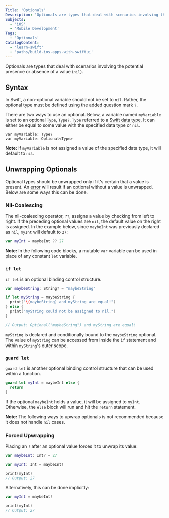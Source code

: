 ```yaml
---
Title: 'Optionals'
Description: 'Optionals are types that deal with scenarios involving the potential presence or absence of a value (nil).'
Subjects:
  - 'iOS'
  - 'Mobile Development'
Tags:
  - 'Optionals'
CatalogContent:
  - 'learn-swift'
  - 'paths/build-ios-apps-with-swiftui'
---
```


Optionals are types that deal with scenarios involving the potential presence or absence of a value (`nil`).

## Syntax

In Swift, a non-optional variable should not be set to `nil`. Rather, the optional type must be defined using the added question mark `?`.

There are two ways to use an optional. Below, a variable named `myVariable` is set to an optional `Type`, `Type?`. `Type` referred to a [Swift data type](https://www.codecademy.com/resources/docs/swift/data-types). It can either be equal to some value with the specified data type or `nil`.

```pseudo
var myVariable: Type?
var myVariable: Optional<Type>
```

**Note:** If `myVariable` is not assigned a value of the specified data type, it will default to `nil`.

## Unwrapping Optionals

Optional types should be unwrapped only if it's certain that a value is present. An [error](https://www.codecademy.com/resources/docs/general/error) will result if an optional without a value is unwrapped. Below are some ways this can be done.

### Nil-Coalescing

The nil-coalescing operator, `??`, assigns a value by checking from left to right. If the preceding optional values are `nil`, the default value on the right is assigned. In the example below, since `maybeInt` was previously declared as `nil`, `myInt` will default to `27`:

```swift
var myInt = maybeInt ?? 27
```

**Note:** In the following code blocks, a mutable `var` variable can be used in place of any constant `let` variable.

### `if let`

`if let` is an optional binding control structure.

```swift
var maybeString: String? = "maybeString"

if let myString = maybeString {
  print("\(maybeString) and myString are equal!")
} else {
  print("myString could not be assigned to nil.")
}

// Output: Optional("maybeString") and myString are equal!
```

`myString` is declared and conditionally bound to the `maybeString` optional. The value of `myString` can be accessed from inside the `if` statement and within `myString`'s outer scope.

### `guard let`

`guard let` is another optional binding control structure that can be used within a function.

```swift
guard let myInt = maybeInt else {
  return
}
```

If the optional `maybeInt` holds a value, it will be assigned to `myInt`. Otherwise, the `else` block will run and hit the `return` statement.

**Note:** The following ways to upwrap optionals is not recommended because it does not handle `nil` cases.

### Forced Upwrapping

Placing an `!` after an optional value forces it to unwrap its value:

```swift
var maybeInt: Int? = 27

var myInt: Int = maybeInt!

print(myInt)
// Output: 27
```

Alternatively, this can be done implicitly:

```swift
var myInt = maybeInt!

print(myInt)
// Output: 27
```
